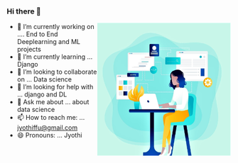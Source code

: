 ### Hi there 👋



<img src="https://github.com/Jyothif/Jyothif/blob/main/3.jpg"
     align=right
     width = '300'
     height = '300'
     />

- 🔭 I’m currently working on .... End to End Deeplearning and ML projects
- 🌱 I’m currently learning ... Django
- 👯 I’m looking to collaborate on ... Data science
- 🤔 I’m looking for help with ... django and DL
- 💬 Ask me about ... about data science
- 📫 How to reach me: ... jyothiffu@gmail.com
- 😄 Pronouns: ... Jyothi
